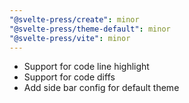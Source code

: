 ```yaml
---
"@svelte-press/create": minor
"@svelte-press/theme-default": minor
"@svelte-press/vite": minor
---
```


- Support for code line highlight
- Support for code diffs
- Add side bar config for default theme
